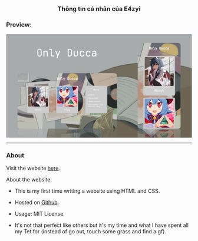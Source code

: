 <div align="center">
    <h3> <strong> Thông tin cá nhân của E4zyi </strong> <h3>
</div>

<h3> <strong> Preview: </strong> </h3>
<img src="./assets/review.png" align="center">

<hr>

<h3> <strong> About </strong> </h3>

Visit the website <a href="https://caodoc.github.io"> here</a>.

<p class="title_s"> About the website: </p>
<ul>
    <li> <p> This is my first time writing a website using HTML and CSS. </p> </li>
    <li> <p> Hosted on <a href="https://github.com"> Github</a>. </p> </li>
    <li> <p> Usage: MIT License. </p> </li>
    <li> <p> It's not that perfect like others but it's my time and what I have spent all my Tet for (instead of go out, touch some grass and find a gf). </p> </li>
</ul>
